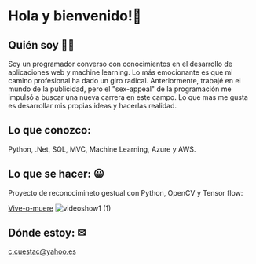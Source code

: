 # Hola y bienvenido!👋

## Quién soy 🧑‍🦱

Soy un programador converso con conocimientos en el desarrollo de aplicaciones web y machine learning. Lo más emocionante es que mi camino profesional ha dado un giro radical. Anteriormente, trabajé en el mundo de la publicidad, pero el "sex-appeal" de la programación me impulsó a buscar una nueva carrera en este campo.
Lo que mas me gusta es desarrollar mis propias ideas y hacerlas realidad.


## Lo que conozco: 

Python, .Net, SQL, MVC, Machine Learning, Azure y AWS.


## Lo que se hacer: 😀

Proyecto de reconocimineto gestual con Python, OpenCV y Tensor flow:

[Vive-o-muere](https://github.com/CarlosCues/Vive-o-muere)
![videoshow1 (1)](https://user-images.githubusercontent.com/97036885/171567805-a56b193b-b546-4657-81f0-e663ed076eb2.gif)

## Dónde estoy: ✉ 

c.cuestac@yahoo.es 





